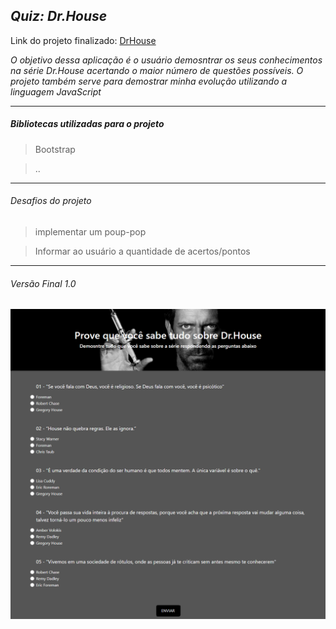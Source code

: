 ## *Quiz: Dr.House*

Link do projeto finalizado: [DrHouse](https://github.com/dzpoke/Projeto-Quiz)

*O objetivo dessa aplicação é o usuário demosntrar os seus conhecimentos na série Dr.House acertando o maior número de questões possíveis. O projeto também serve para demostrar minha evolução utilizando a linguagem JavaScript*

---

##### *Bibliotecas utilizadas para o projeto*


>Bootstrap

>..


---
###### *Desafios do projeto*

> implementar um poup-pop

> Informar ao usuário a quantidade de acertos/pontos

> 
---

###### *Versão Final 1.0*

![GitHub Logo](/img/wirefreme.png)